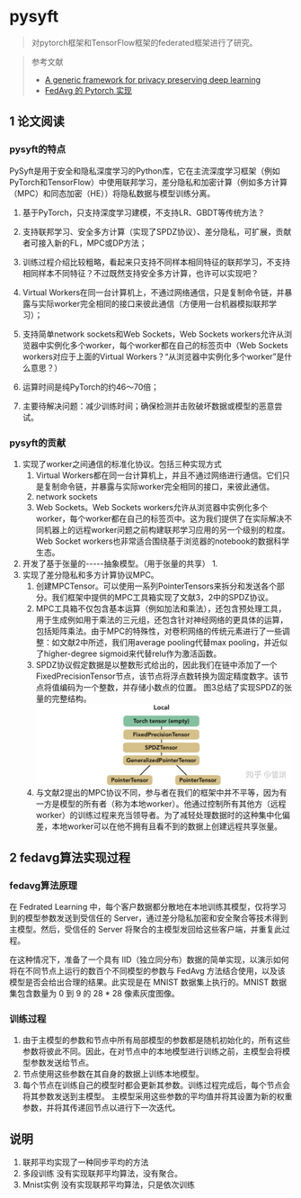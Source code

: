 # pysyft
> 对pytorch框架和TensorFlow框架的federated框架进行了研究。

> 参考文献
> * [A generic framework for privacy preserving deep learning](https://zhuanlan.zhihu.com/p/114774133)
> * [FedAvg 的 Pytorch 实现](https://zhuanlan.zhihu.com/p/259806876?utm_source=wechat_session)

## 1 论文阅读


### pysyft的特点

PySyft是用于安全和隐私深度学习的Python库，它在主流深度学习框架（例如PyTorch和TensorFlow）中使用联邦学习，差分隐私和加密计算（例如多方计算（MPC）和同态加密（HE））将隐私数据与模型训练分离。


1. 基于PyTorch，只支持深度学习建模，不支持LR、GBDT等传统方法？

2. 支持联邦学习、安全多方计算（实现了SPDZ协议）、差分隐私，可扩展，贡献者可接入新的FL，MPC或DP方法；

3. 训练过程介绍比较粗略，看起来只支持不同样本相同特征的联邦学习，不支持相同样本不同特征？不过既然支持安全多方计算，也许可以实现吧？

4. Virtual Workers在同一台计算机上，不通过网络通信，只是复制命令链，并暴露与实际worker完全相同的接口来彼此通信（方便用一台机器模拟联邦学习）；

5. 支持简单network sockets和Web Sockets，Web Sockets workers允许从浏览器中实例化多个worker，每个worker都在自己的标签页中（Web Sockets workers对应于上面的Virtual Workers？“从浏览器中实例化多个worker”是什么意思？）

6. 运算时间是纯PyTorch的约46～70倍；

7. 主要待解决问题：减少训练时间；确保检测并击败破坏数据或模型的恶意尝试。

### pysyft的贡献

1. 实现了worker之间通信的标准化协议。包括三种实现方式
   1. Virtual Workers都在同一台计算机上，并且不通过网络进行通信。它们只是复制命令链，并暴露与实际worker完全相同的接口，来彼此通信。
   2. network sockets
   3. Web Sockets。Web Sockets workers允许从浏览器中实例化多个worker，每个worker都在自己的标签页中。这为我们提供了在实际解决不同机器上的远程worker问题之前构建联邦学习应用的另一个级别的粒度。Web Socket workers也非常适合围绕基于浏览器的notebook的数据科学生态。
2. 开发了基于张量的-----抽象模型。（用于张量的共享）
   1. 
3. 实现了差分隐私和多方计算协议MPC。
   1. 创建MPCTensor。可以使用一系列PointerTensors来拆分和发送各个部分。我们框架中提供的MPC工具箱实现了文献3，2中的SPDZ协议。
   2. MPC工具箱不仅包含基本运算（例如加法和乘法），还包含预处理工具，用于生成例如用于乘法的三元组，还包含针对神经网络的更具体的运算，包括矩阵乘法。由于MPC的特殊性，对卷积网络的传统元素进行了一些调整：如文献2中所述，我们用average pooling代替max pooling，并近似了higher-degree sigmoid来代替relu作为激活函数。
   3. SPDZ协议假定数据是以整数形式给出的，因此我们在链中添加了一个FixedPrecisionTensor节点，该节点将浮点数转换为固定精度数字。该节点将值编码为一个整数，并存储小数点的位置。 图3总结了实现SPDZ的张量的完整结构。![](image/2021-04-28-15-48-37.png)
   4. 与文献2提出的MPC协议不同，参与者在我们的框架中并不平等，因为有一方是模型的所有者（称为本地worker）。他通过控制所有其他方（远程worker）的训练过程来充当领导者。为了减轻处理数据时的这种集中化偏差，本地worker可以在他不拥有且看不到的数据上创建远程共享张量。

## 2 fedavg算法实现过程

### fedavg算法原理

在 Fedrated Learning 中，每个客户数据都分散地在本地训练其模型，仅将学习到的模型参数发送到受信任的 Server，通过差分隐私加密和安全聚合等技术得到主模型。然后，受信任的 Server 将聚合的主模型发回给这些客户端，并重复此过程。

在这种情况下，准备了一个具有 IID（独立同分布）数据的简单实现，以演示如何将在不同节点上运行的数百个不同模型的参数与 FedAvg 方法结合使用，以及该模型是否会给出合理的结果。此实现是在 MNIST 数据集上执行的。MNIST 数据集包含数量为 0 到 9 的 28 * 28 像素灰度图像。

### 训练过程
1. 由于主模型的参数和节点中所有局部模型的参数都是随机初始化的，所有这些参数将彼此不同。因此，在对节点中的本地模型进行训练之前，主模型会将模型参数发送给节点。
2. 节点使用这些参数在其自身的数据上训练本地模型。
3. 每个节点在训练自己的模型时都会更新其参数。训练过程完成后，每个节点会将其参数发送到主模型。
主模型采用这些参数的平均值并将其设置为新的权重参数，并将其传递回节点以进行下一次迭代。

## 说明

1. 联邦平均实现了一种同步平均的方法
2. 多段训练 没有实现联邦平均算法，没有聚合。
3. Mnist实例 没有实现联邦平均算法，只是依次训练
